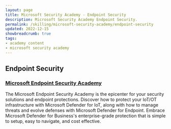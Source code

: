 ```yaml
---
layout: page
title: Microsoft Security Academy - Endpoint Security
description: Microsoft Security Academy Endpoint Security.
permalink: /skilling/microsoft-security-academy/endpoint-security
updated: 2022-12-15
showbreadcrumb: true
tags: 
- academy content
- microsoft security academy
---
```


## Endpoint Security

### [Microsoft Endpoint Security Academy](/PartnerResources/skilling/microsoft-security-academy/endpoint-academy)
The Microsoft Endpoint Security Academy is the epicenter for your security solutions and endpoint protections. Discover how to protect your IoT/OT infrastructure with Microsoft Defender for IoT, along with how to manage threats and evolve defenses with Microsoft Defender for Endpoint. Embrace Microsoft Defender for Business's enterprise-grade protection that is simple to setup, easy to navigate, and cost effective.